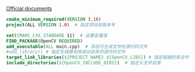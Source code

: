 [Official documents](https://cmake.org/cmake/help/book/mastering-cmake/cmake/Help/guide/tutorial/index.html#)

```cmake
cmake_minimum_required(VERSION 3.16)
project(ALL VERSION 1.0)  # 指定项目和版本号

set(CMAKE_CXX_STANDARD 11)  # 设置变量值
FIND_PACKAGE(OpenCV REQUIRED)
add_executable(ALL main.cpp)  # 添加可生成文件的源代码文件
#add_library() # 指定生成静态库或动态库的源代码文件
target_link_libraries(${PROJECT_NAME} ${OpenCV_LIBS}) # 指定链接的库文件
include_directories(${OpenCV_INCLUDE_DIRS})  # 指定头文件目录
```